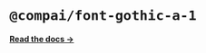 # `@compai/font-gothic-a-1`

[**Read the docs &rarr;**](https://components.ai/docs/typefaces/gothic-a-1)
